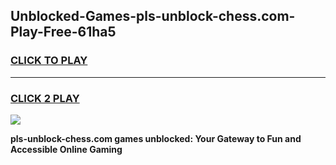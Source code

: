 
## Unblocked-Games-pls-unblock-chess.com-Play-Free-61ha5
<h3>
<a href="https://premium76.site?title=pls-unblock-chess.com&ref=21A">CLICK TO PLAY</a></h3>
<hr>

<h3>
<a href="https://premium76.site?title=pls-unblock-chess.com&ref=21A">CLICK 2 PLAY</a>
  
</h3>

<a href="https://premium76.site?title=pls-unblock-chess.com&ref=21A"><img src="https://clearcache.store/games.png"></a>


**pls-unblock-chess.com games unblocked: Your Gateway to Fun and Accessible Online Gaming**
